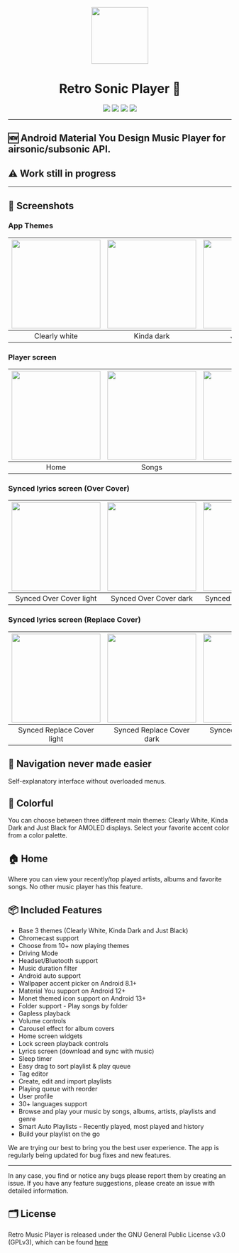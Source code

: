 <p align="center">
  <img src="app\src\main\ic_launcher-web.png" height="128">
  <h1 align="center">Retro Sonic Player 🎵</h1>
</p>
<p align="center">
  <a href="https://github.com/siper/RetroSonicPlayer" style="text-decoration:none" area-label="Android">
    <img src="https://img.shields.io/badge/Platform-Android-green.svg">
  </a>
  <a href="https://github.com/siper/RetroSonicPlayer/actions/workflows/android.yml" style="text-decoration:none" area-label="Build Status">
    <img src="https://github.com/siper/RetroSonicPlayer/actions/workflows/android.yml/badge.svg">
  </a>
  <a href="https://github.com/siper/RetroSonicPlayer" style="text-decoration:none" area-label="Min API: 21">
    <img src="https://img.shields.io/badge/minSdkVersion-21-green.svg">
  </a>
  <a href="https://github.com/siper/RetroSonicPlayer/blob/master/LICENSE.md" style="text-decoration:none" area-label="License: GPL v3">
    <img src="https://img.shields.io/badge/License-GPL%20v3-blue.svg">
  </a>
</p>

___

## 🆕 Android Material You Design Music Player for airsonic/subsonic API.

## ⚠ Work still in progress
___

## 📱 Screenshots
### App Themes
| <img src="fastlane/metadata/android/en-US/images/phoneScreenshots/2.jpg" width="200"/> | <img src="fastlane/metadata/android/en-US/images/phoneScreenshots/3.jpg" width="200"/> | <img src="fastlane/metadata/android/en-US/images/phoneScreenshots/4.jpg" width="200"/> |
|:---:|:---:|:---:|
|Clearly white| Kinda dark | Just black|

### Player screen
| <img src="fastlane/metadata/android/en-US/images/phoneScreenshots/2.jpg" width="200"/>| <img src="fastlane/metadata/android/en-US/images/phoneScreenshots/5.jpg" width="200"/>| <img src="fastlane/metadata/android/en-US/images/phoneScreenshots/6.jpg" width="200"/>| <img src="fastlane/metadata/android/en-US/images/phoneScreenshots/7.jpg" width="200"/>| <img src="fastlane/metadata/android/en-US/images/phoneScreenshots/8.jpg" width="200"/>|
|:---:|:---:|:---:|:---:|:---:|
| Home | Songs | Albums | Artists | Settings |

### Synced lyrics screen (Over Cover)
| <img src="screenshots/synced_over_light.jpg" width="200"/>| <img src="screenshots/synced_over_dark.jpg" width="200"/>| <img src="screenshots/synced_over_black.jpg" width="200"/>|
|:---:|:---:|:---:|
| Synced Over Cover light | Synced Over Cover dark | Synced Over Cover black |

### Synced lyrics screen (Replace Cover)
| <img src="screenshots/synced_replace_light.jpg" width="200"/>| <img src="screenshots/synced_replace_dark.jpg" width="200"/>| <img src="screenshots/synced_replace_black.jpg" width="200"/>|
|:---:|:---:|:---:|
| Synced Replace Cover light | Synced Replace Cover dark | Synced Replace Cover black |

## 🧭 Navigation never made easier 
Self-explanatory interface without overloaded menus.

## 🎨 Colorful
You can choose between three different main themes: Clearly White, Kinda
Dark and Just Black for AMOLED displays. Select your favorite accent
color from a color palette.

## 🏠 Home
Where you can view your recently/top played artists, albums and
favorite songs. No other music player has this feature.

## 📦 Included Features
-  Base 3 themes (Clearly White, Kinda Dark and Just Black)
-  Chromecast support
-  Choose from 10+ now playing themes
-  Driving Mode
-  Headset/Bluetooth support
-  Music duration filter
-  Android auto support
-  Wallpaper accent picker on Android 8.1+
-  Material You support on Android 12+
-  Monet themed icon support on Android 13+
-  Folder support - Play songs by folder
-  Gapless playback
-  Volume controls
-  Carousel effect for album covers
-  Home screen widgets
-  Lock screen playback controls
-  Lyrics screen (download and sync with music)
-  Sleep timer
-  Easy drag to sort playlist & play queue
-  Tag editor
-  Create, edit and import playlists
-  Playing queue with reorder
-  User profile
-  30+ languages support
-  Browse and play your music by songs, albums, artists, playlists and
  genre
-  Smart Auto Playlists - Recently played, most played and history
-  Build your playlist on the go

We are trying our best to bring you the best user experience. The app is regularly being updated for bug fixes and new features.

___

In any case, you find or notice any bugs please report them by creating an issue.
If you have any feature suggestions, please create an issue with detailed information.

## 🗂️ License

Retro Music Player is released under the GNU General Public License v3.0
(GPLv3), which can be found [here](LICENSE.md)
